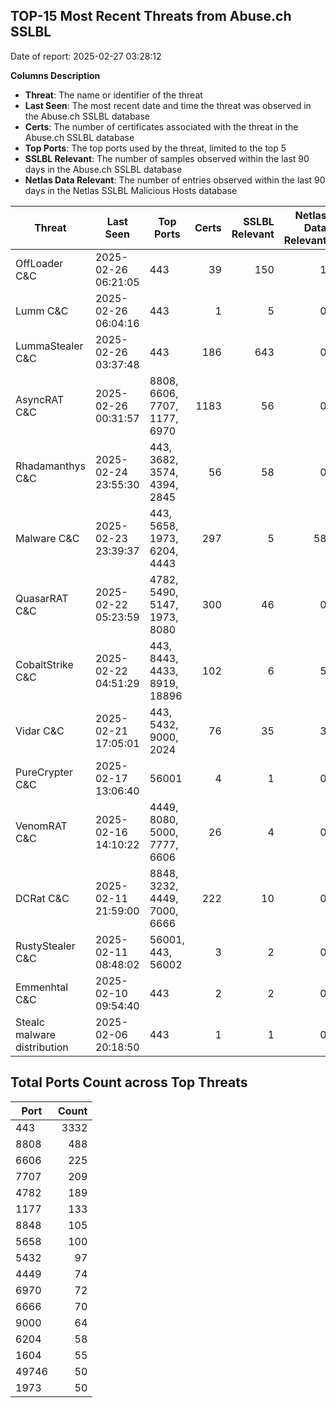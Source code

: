 ## TOP-15 Most Recent Threats from Abuse.ch SSLBL
Date of report: 2025-02-27 03:28:12

**Columns Description**
- **Threat**: The name or identifier of the threat
- **Last Seen**: The most recent date and time the threat was observed in the Abuse.ch SSLBL database
- **Certs**: The number of certificates associated with the threat in the Abuse.ch SSLBL database
- **Top Ports**: The top ports used by the threat, limited to the top 5
- **SSLBL Relevant**: The number of samples observed within the last 90 days in the Abuse.ch SSLBL database
- **Netlas Data Relevant**: The number of entries observed within the last 90 days in the Netlas SSLBL Malicious Hosts database



| Threat                     | Last Seen           | Top Ports          | Certs        | SSLBL Relevant   | Netlas Data Relevant  |
|----------------------------|---------------------|--------------------|-------------:|-----------------:|----------------------:|
| OffLoader C&C              | 2025-02-26 06:21:05 | 443 | 39 | 150 | 1 |
| Lumm C&C                   | 2025-02-26 06:04:16 | 443 | 1 | 5 | 0 |
| LummaStealer C&C           | 2025-02-26 03:37:48 | 443 | 186 | 643 | 0 |
| AsyncRAT C&C               | 2025-02-26 00:31:57 | 8808, 6606, 7707, 1177, 6970 | 1183 | 56 | 0 |
| Rhadamanthys C&C           | 2025-02-24 23:55:30 | 443, 3682, 3574, 4394, 2845 | 56 | 58 | 0 |
| Malware C&C                | 2025-02-23 23:39:37 | 443, 5658, 1973, 6204, 4443 | 297 | 5 | 58 |
| QuasarRAT C&C              | 2025-02-22 05:23:59 | 4782, 5490, 5147, 1973, 8080 | 300 | 46 | 0 |
| CobaltStrike C&C           | 2025-02-22 04:51:29 | 443, 8443, 4433, 8919, 18896 | 102 | 6 | 5 |
| Vidar C&C                  | 2025-02-21 17:05:01 | 443, 5432, 9000, 2024 | 76 | 35 | 3 |
| PureCrypter C&C            | 2025-02-17 13:06:40 | 56001 | 4 | 1 | 0 |
| VenomRAT C&C               | 2025-02-16 14:10:22 | 4449, 8080, 5000, 7777, 6606 | 26 | 4 | 0 |
| DCRat C&C                  | 2025-02-11 21:59:00 | 8848, 3232, 4449, 7000, 6666 | 222 | 10 | 0 |
| RustyStealer C&C           | 2025-02-11 08:48:02 | 56001, 443, 56002 | 3 | 2 | 0 |
| Emmenhtal C&C              | 2025-02-10 09:54:40 | 443 | 2 | 2 | 0 |
| Stealc malware distribution | 2025-02-06 20:18:50 | 443 | 1 | 1 | 0 |

## Total Ports Count across Top Threats
| Port       | Count      |
|------------|-----------:|
| 443 | 3332 |
| 8808 | 488 |
| 6606 | 225 |
| 7707 | 209 |
| 4782 | 189 |
| 1177 | 133 |
| 8848 | 105 |
| 5658 | 100 |
| 5432 | 97 |
| 4449 | 74 |
| 6970 | 72 |
| 6666 | 70 |
| 9000 | 64 |
| 6204 | 58 |
| 1604 | 55 |
| 49746 | 50 |
| 1973 | 50 |